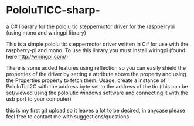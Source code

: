 # PololuTICC-sharp-
a C# libarary for the pololu tic steppermotor driver for the raspberrypi (using mono and wiringpi library)

This is a simple pololu tic steppermotor driver written in C# for use with the raspberry-pi and mono.
To use this library you must install wiringpi (found here http://wiringpi.com/)

There is some added features using reflection so you can easily shield the properties of the driver by setting a attribute above the property
and using the Properties property to fetch them.
Usage, create a instance of PololuTicI2C with the address byte set to the address of the tic (this can be set/viewed using the pololutic windows software and connecting it with the usb port to your computer)

this is my first git upload so it leaves a lot to be desired, in anycase please feel free to contact me with suggestions/questions.
